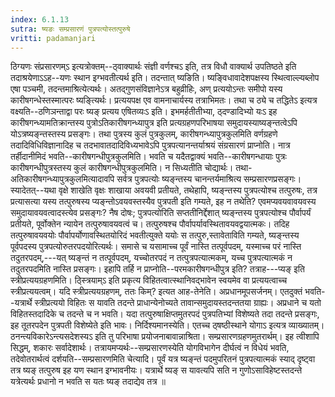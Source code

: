 ```yaml
---
index: 6.1.13
sutra: ष्यङः सम्प्रसारणं पुत्रपत्योस्तत्पुरुषे
vritti: padamanjari
---
```


 ठिग्यणः संप्रसारणम्ऽ इत्यत्रोक्तम्--ठ्वाक्यार्थः संज्ञी वर्णश्चऽ इति, तत्र विधौ वाक्यार्थ उपतिष्ठते इति तदाश्रयेणाऽऽह--यणः स्थान इग्भवतीत्यर्थ इति। तदन्तात् ष्यङिति। ष्यङ्विधावादेशपक्षस्य स्थित्वाल्ल्यब्लोप एषा पञ्चमी, तदन्तमाश्रित्येत्यर्थः। अतद्गुणसंविज्ञानेऽत्र बहुव्रीहिः, अण् प्रत्ययोऽन्तः समीपो यस्य कारीषगन्धेस्तस्मात्परः ष्यङ्त्यिर्थः। प्रत्ययपक्ष एव वामनाचार्यस्य तत्राभिमतः। तथा च ठ्ये च तद्धितेऽ इत्यत्र वक्ष्यति--ठणिञन्ताद्वा परः ष्यङ् प्रत्यय एषितव्यःऽ इति। इभमर्हतीतीभ्या, ठ्दण्डादिभ्यो यःऽ इह कारीषगन्ध्यामतिक्रान्तस्य पुत्रोऽतिकारीषगन्ध्यापुत्र इति प्रत्यग्रहणपरिभाषया समुदायस्याष्यङ्न्तत्वेऽपि योऽत्रष्यङ्न्तस्तस्य प्रसङ्गः। तथा पुत्रस्य कुलं पुत्रकुलम्, कारीषगन्ध्यापुत्रकुलमिति वर्णग्रहणे तदादिविधिविज्ञानादिह च तदभावातदादिविध्यभावेऽपि पुत्रपत्यानन्तर्याश्रयं संग्रसारणं प्राप्नोति। नात्र तर्हीदानीमिदं भवति--कारीषगन्धीपुत्रकुलमिति। भवति च यदैतद्वाक्यं भवति--कारीषगन्धायाः पुत्रः कारीषगन्धीपुत्रस्तस्य कुलं कारीषगन्धीपुत्रकुलमिति। न सिध्यतीति चोद्यार्थः। तथा-अतिकारीषगन्ध्यापुत्रकुलमित्यादावपि सर्वत्र पुत्रपत्योः ष्यङ्न्तस्य चानन्तर्यमाश्रित्य सम्प्रसारणप्रसङ्गः। स्यादेतत्--यथा वृक्षे शाखेति वृक्षः शाखाया अवयवी प्रतीयते, तथेहापि, ष्यङ्न्तस्य पुत्रपत्योश्च तत्पुरुषः, तत्र प्रत्यासत्या यस्य तत्पुरुषस्य प्यङ्न्तोऽवयवस्तस्यैव पुत्रपती इति गम्यते, इह न तथेति? एवमप्यवयवावयवस्य समुदायावयवत्वादस्त्येव प्रसङ्गः? नैष दोषः; पुत्रपत्योरिति सप्ततीनिर्द्देशात् ष्यङ्न्तस्य पुत्रपत्योश्च पौर्वापर्यं प्रतीयते, पूर्वोक्तेन न्यायेन तत्पुरुषावयवत्वं च। तत्पुरुषश्च पौर्वापर्यावस्थितावयवद्वयात्मकः। तदिह तत्पुरुषावयवयोः पौर्वापर्योणावस्थितयोरिदं भवतीत्युक्ते ययोः स तत्पुरु,स्तावेताविति गम्यते, ष्यङ्न्तस्य पूर्वपदस्य पुत्रपत्योरुतरपदयोरित्यर्थः। समासे च यसामाच्च पूर्वं नास्ति तत्पूर्वपदम्, यस्माच्च परं नास्ति तदुतरपदम्,---यत् ष्यङ्न्तं न तत्पूर्वपदम्, यच्चोतरपदं न तत्पुत्रपत्यात्मकम्, यच्च पुत्रपत्यात्मकं न तदुतरपदमिति नास्ति प्रसङ्गः। इहापि तर्हि न प्राप्नोति--परमकारीषगन्धीपुत्र इति? तत्राह---प्यङ् इति स्त्रीप्रत्ययग्रहणमिति। ठ्स्त्रियाम्ऽ इति प्रकृत्य विहितत्वात्स्थानिवद्भावेन स्वयमेव वा प्रत्ययत्वाच्च स्त्रीप्रत्ययत्वम्। यदि स्त्रीप्रत्ययग्रहणम्, ततः किम्? इत्यत आह-तेनेति। अप्रधानमूपसर्जनम्। एतदुक्तं भवति--यत्रार्थे स्त्रीप्रत्ययो विहितः स यावति तदन्ते प्राधान्येनोच्यते तावान्समुदायस्तदन्ततया ग्राह्यः। अप्रधाने च यतो विहितस्तदादिके च तदन्ते च न भवति। यदा तत्पुरुषाक्षिप्तमुतरपदं पुत्रपतिभ्यां विशेष्यते तदा तदन्ते प्रसङ्गः, इह तूतरपदेन पुत्रपती विशेष्येते इति भावः। निर्दिश्यमानस्येति। एतच्च ठ्षष्ठीस्थाने योगाऽ इत्यत्र व्याख्यातम्। ठनन्त्यविकारेऽन्त्यसदेशस्यऽ इति तु परिभाषा प्रयोजनाबावान्नाश्रिता। सम्प्रसारणग्रहणमुतरार्थम्। इह त्वीशापि सिद्धम्, शकारः सर्वादेशार्थः। तत्रायमप्यर्थः--सम्प्रसारणस्येति योगविभागेन दीर्घत्वं न विधेयं भवति, तदेवोतरार्थत्वं दर्शयति--सम्प्रसारणमिति चेत्यादि। पूर्वं यत्र ष्यङ्न्तं पदमुपरितनं पुत्रपत्यात्मकं स्याद्  दृष्ट्वा तत्र ष्यङ् तत्पुरुष इह यण स्थान इग्भावनीयः। यत्रार्थे ष्यङ् स यावत्यपि सति न गुणोऽसाविहेष्टस्तदन्ते यत्रेत्यर्थः प्रधानो न भवति स यतः ष्यङ् तदाद्येव तत्र ॥